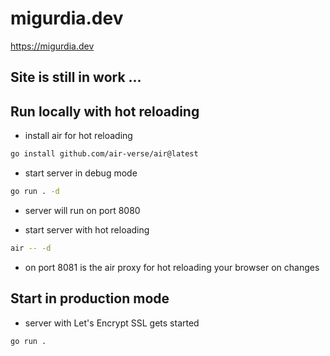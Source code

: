 # migurdia.dev
 
https://migurdia.dev

## Site is still in work ...

## Run locally with hot reloading

* install air for hot reloading
```bash
go install github.com/air-verse/air@latest
```

* start server in debug mode
```bash
go run . -d
```
* server will run on port 8080

* start server with hot reloading
```bash
air -- -d
```
* on port 8081 is the air proxy for hot reloading your browser on changes

## Start in production mode
* server with Let's Encrypt SSL gets started
```bash
go run .
```
